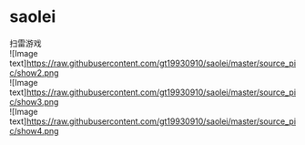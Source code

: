 # saolei
扫雷游戏    
![Image text]https://raw.githubusercontent.com/gt19930910/saolei/master/source_pic/show2.png  
![Image text]https://raw.githubusercontent.com/gt19930910/saolei/master/source_pic/show3.png  
![Image text]https://raw.githubusercontent.com/gt19930910/saolei/master/source_pic/show4.png  
